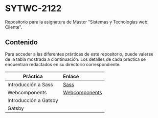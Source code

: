 # SYTWC-2122
Repositorio para la asignatura de Máster "Sistemas y Tecnologías web: Cliente".

## Contenido
Para acceder a las diferentes prárticas de este repositorio, puede valerse de la tabla mostrada a clontinuación. Los detalles de cada práctica se encuentran redactados en su directorio correspondiente.

| Práctica                | Enlace           
| ----------------------- |:-------------| 
| Introducción a Sass     | [Sass](https://github.com/alu0100898293/SYTWC-2122/tree/main/PracticaSass)| 
| Webcomponents           | [Webcomponents](https://github.com/alu0100898293/SYTWC-2122/tree/main/PracticaWebComponent)      |  
| Introducción a Gatsby   |      |
|Gatsby                   |      |

